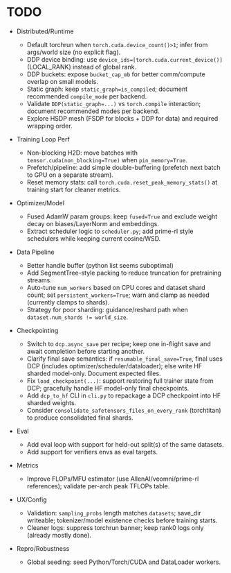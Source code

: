 # TODO

- Distributed/Runtime
  - Default torchrun when `torch.cuda.device_count()>1`; infer from args/world size (no explicit flag).
  - DDP device binding: use `device_ids=[torch.cuda.current_device()]` (LOCAL_RANK) instead of global rank.
  - DDP buckets: expose `bucket_cap_mb` for better comm/compute overlap on small models.
  - Static graph: keep `static_graph=is_compiled`; document recommended `compile_mode` per backend.
  - Validate `DDP(static_graph=...)` vs `torch.compile` interaction; document recommended modes per backend.
  - Explore HSDP mesh (FSDP for blocks + DDP for data) and required wrapping order.

- Training Loop Perf
  - Non-blocking H2D: move batches with `tensor.cuda(non_blocking=True)` when `pin_memory=True`.
  - Prefetch/pipeline: add simple double-buffering (prefetch next batch to GPU on a separate stream).
  - Reset memory stats: call `torch.cuda.reset_peak_memory_stats()` at training start for cleaner metrics.

- Optimizer/Model
  - Fused AdamW param groups: keep `fused=True` and exclude weight decay on biases/LayerNorm and embeddings.
  - Extract scheduler logic to `scheduler.py`; add prime-rl style schedulers while keeping current cosine/WSD.

- Data Pipeline
  - Better handle buffer (python list seems suboptimal)
  - Add SegmentTree-style packing to reduce truncation for pretraining streams.
  - Auto-tune `num_workers` based on CPU cores and dataset shard count; set `persistent_workers=True`; warn and clamp as needed (currently clamps to shards).
  - Strategy for poor sharding: guidance/reshard path when `dataset.num_shards != world_size`.

- Checkpointing
  - Switch to `dcp.async_save` per recipe; keep one in-flight save and await completion before starting another.
  - Clarify final save semantics: if `resumable_final_save=True`, final uses DCP (includes optimizer/scheduler/dataloader); else write HF sharded model-only. Document expected files.
  - Fix `load_checkpoint(...)`: support restoring full trainer state from DCP; gracefully handle HF model-only final checkpoints.
  - Add `dcp_to_hf` CLI in `cli.py` to repackage a DCP checkpoint into HF sharded weights.
  - Consider `consolidate_safetensors_files_on_every_rank` (torchtitan) to produce consolidated final shards.

- Eval
  - Add eval loop with support for held-out split(s) of the same datasets.
  - Add support for verifiers envs as eval targets.

- Metrics
  - Improve FLOPs/MFU estimator (use AllenAI/veomni/prime-rl references); validate per-arch peak TFLOPs table.

- UX/Config
  - Validation: `sampling_probs` length matches `datasets`; save_dir writeable; tokenizer/model existence checks before training starts.
  - Cleaner logs: suppress torchrun banner; keep rank0 logs only (already mostly done).

- Repro/Robustness
  - Global seeding: seed Python/Torch/CUDA and DataLoader workers.
